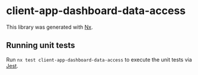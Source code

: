 # client-app-dashboard-data-access

This library was generated with [Nx](https://nx.dev).

## Running unit tests

Run `nx test client-app-dashboard-data-access` to execute the unit tests via [Jest](https://jestjs.io).
